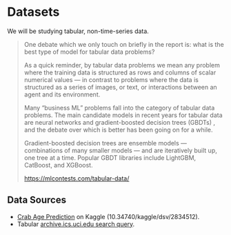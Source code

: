 # Datasets

We will be studying tabular, non-time-series data.

> One debate which we only touch on briefly in the report is: what is the best type of model for tabular data problems?
> 
> As a quick reminder, by tabular data problems we mean any problem where the training data is structured as rows and
> columns of scalar numerical values — in contrast to problems where the data is structured as a series of images,
> or text, or interactions between an agent and its environment.
> 
> Many “business ML” problems fall into the category of tabular data problems.
> The main candidate models in recent years for tabular data are neural networks and gradient-boosted decision
> trees (GBDTs) , and the debate over which is better has been going on for a while.
> 
> Gradient-boosted decision trees are ensemble models — combinations of many smaller models — and are iteratively built up, one tree at a time. Popular GBDT libraries include LightGBM, CatBoost, and XGBoost.
> 
> https://mlcontests.com/tabular-data/

## Data Sources

- [Crab Age Prediction](https://www.kaggle.com/datasets/sidhus/crab-age-prediction) on Kaggle (10.34740/kaggle/dsv/2834512).
- Tabular [archive.ics.uci.edu search query](https://archive.ics.uci.edu/datasets?skip=0&take=10&sort=desc&orderBy=NumHits&search=&Types=Tabular).
